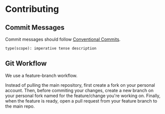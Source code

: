 # Contributing

## Commit Messages

Commit messages should follow [Conventional Commits](https://conventionalcommits.org).

```
type(scope): imperative tense description
```

## Git Workflow

We use a feature-branch workflow.

Instead of pulling the main repository, first create a fork on your personal account. Then, before commiting your changes, create a new branch on your personal fork named for the feature/change you're working on. Finally, when the feature is ready, open a pull request from your feature branch to the main repo.